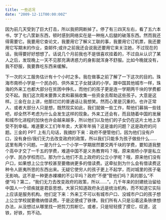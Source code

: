 ```yaml
---
title: 一些近况
date: "2009-12-11T00:00:00Z"
---
```


因为前几天受到了巨大打击，所以我把网断掉了。停了有三四天左右，看了五六本书，学了七八筐新东西，顿时感到网络实在是一种拖人后腿的破落东西。然而我还得需要它。我要用它查论文，我要用它了解义工联的事，我要用它订机票，我还要用它写期末的作业，查邮件;或许之前我还会说我还要用它来关注她，不过现在的话，我得要好好想想了。话说几个月前我也不是很喜欢挂着的，不过自从认识了某人之后，发现晚上一天不见那充满诱惑力的身影就浑身不舒服。比如今晚就没有，我不舒服，我要靠吃东西来缓解。

下一次的义工服务估计有十个小时之多。我在做事之前了解了一下这次的目的。珠海市南桥小学是一个民办的、供外来工子女就读的小学。跟中国其他城市一样，珠海的外来工也都大部分在贫困中挣扎，而他们的孩子更是连一学期两千块的学费都交不起。我们这次周末要靠义卖和募捐收集一些资金去帮助这些孩子。大意是这样。三金在台上讲，他那烂烂的普通话让我想笑。然而心里是沉重的。也许正常人、或者大部分人只是想，既然现实如此，我们就做一些工作，帮他们募捐一些钱吧，却全然不考虑为什么会发生这样的现象。外来工还会有，而且随着中国的发展和城市化进程的加快也许会越来越多，所以他们以及他们的子女仍在这片土地上享受不到幸福，难道要义工们年年卖，大家年年捐？这是谁的问题？这是政府的问题。三金的 PPT 上有几句话，我摘抄下来：政府不便管他们，因为他们没有户口，没有身份/我们无力去改变政府的政策，所以我们只能多为孩子做些什么……这里有两个问题。一是为什么一个小学一学期居然要交两千块的学费，要知道我整个高中才交了一千五的学费，难道中国不是义务教育吗？哦，原来南桥小学是私立小学、民办学校而已。那为什么他们不去上政府的公立小学呢？哦，原来他们没有户口，如果想上公立学校甚至要缴纳更多的借读费。这牵扯到为什么会有借读费这种令人匪夷所思的东西出来。无疑它使穷人的孩子更上不起学，而对城里的孩子毫无影响。这不是一种更赤裸裸的不公平吗？政府“不便”管他们吗？真的那么“不便”吗？第二，“我们无力去改变政府的政策，所以……”。几千年来的封建统治留给中国人一个顽疾就是君臣思想。大家只知道政府永远是统治机构，而不知道它实际上应该是服务机构。他们定下来：外来工不可以有城市户口、没城市户口的孩子想上公立学校就要缴纳借读费。于是这便成了铁律。我们所有人只是沿着这条铁律想办法，从没想过从哪里找一把剪刀剪断它。或者，只是轻轻摸了摸它，叹道，这铁，好铁，剪不动。
